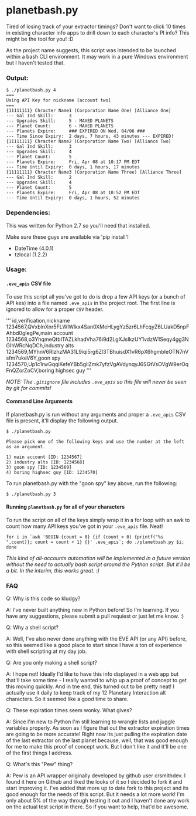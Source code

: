 # planetbash.py

Tired of losing track of your extractor timings? Don't want to click 10 times in existing character info apps to drill down to each character's PI info? This might be the tool for you! :D

As the project name suggests, this script was intended to be launched within a bash CLI environment. It may work in a pure Windows environment but I haven't tested that.

### Output:

```
$ ./planetbash.py 4
===
Using API Key for nickname [account two]
===
{11111111} Chracter Name1 (Corporation Name One) [Alliance One]
--- Gal Ind Skill:      3
--- Upgrades Skill:     5 - MAXED PLANETS
--- Planet Count:       6 - MAXED PLANETS
--- Planets Expire:     ### EXPIRED ON Wed, 04/06 ###
--- Time Since Expiry:  2 days, 7 hours, 43 minutes --- EXPIRED!
{11111111} Chracter Name2 (Corporation Name Two) [Alliance Two]
--- Gal Ind Skill:      3
--- Upgrades Skill:     4
--- Planet Count:       5
--- Planets Expire:     Fri, Apr 08 at 10:17 PM EDT
--- Time Until Expiry:  0 days, 1 hours, 17 minutes
{11111111} Chracter Name3 (Corporation Name Three) [Alliance Three]
--- Gal Ind Skill:      2
--- Upgrades Skill:     4
--- Planet Count:       5
--- Planets Expire:     Fri, Apr 08 at 10:52 PM EDT
--- Time Until Expiry:  0 days, 1 hours, 52 minutes
```

### Dependencies:

This was written for Python 2.7 so you'll need that installed.

Make sure these guys are available via 'pip install'!

* DateTime (4.0.1)
* tzlocal (1.2.2)

### Usage:

#### `.eve_apis` CSV file

To use this script all you've got to do is drop a few API keys (or a bunch of API kes) into a file named `.eve_apis` in the project root. The first line is ignored to allow for a proper `CSV` header.

'''
id,verification,nickname
1234567,QVxblnXnr5FLWlWlkx4San0XMeHLygYz5zr6LhFcqyZ6LUakD5npFAhbd0glegPe,main account
1234568,o3YhqmeQtbITAZLkhadVha76i9d2LgXJsIkzUY1vdzW1Seqy4gg3NGIhWRcNqDCh,industry alts
1234569,MYhnV6RlzhzMA31L9iqi5rg6Zl3TBhuisdX1vR6pX6hgmbIeOTN7nVsfm7ukeV6Y,goon spy
1234570,Up1c1rwGqqiKefeYBb5gliZmk7yfzVgAVdynqyJ6SGtVsOVgW9erOqFnQZorZoCV,boring highsec guy
'''

*NOTE: The `.gitignore` file includes `.eve_apis` so this file will never be seen by git for commits!*

#### Command Line Arguments

If planetbash.py is run without any arguments and proper a `.eve_apis` CSV file is present, it'll display the following output.

```
$ ./planetbash.py

Please pick one of the following keys and use the number at the left as an argument.

1) main account [ID: 1234567]
2) industry alts [ID: 1234568]
3) goon spy [ID: 1234569]
4) boring highsec guy [ID: 1234570]
```

To run planetbash.py with the "goon spy" key above, run the following:

```
$ ./planetbash.py 3
```

#### Running `planetbash.py` for all of your characters

To run the script on all of the keys simply wrap it in a for loop with an awk to count how many API keys you've got in your `.eve_apis` file. Neat!

```
for i in `awk 'BEGIN {count = 0} {if (count > 0) {printf("%s ",count)}; count = count + 1} {}' .eve_apis`; do ./planetbash.py $i; done
```

*This kind of all-accounts automation will be implemented in a future version without the need to actually bash script around the Python script. But it'll be a bit. In the interim, this works great. :)*

### FAQ

Q: Why is this code so kludgy?

A: I've never built anything new in Python before! So I'm learning. If you have any suggestions, please submit a pull requiest or just let me know. :)

Q: Why a shell script?

A: Well, I've also never done anything with the EVE API (or any API) before, so this seemed like a good place to start since I have a ton of experience with shell scripting at my day job.

Q: Are you only making a shell script?

A: I hope not! Ideally I'd like to have this info displayed in a web app but that'll take some time - I really wanted to whip up a proof of concept to get this moving quickly. And in tne end, this turned out to be pretty neat! I actually use it daily to keep track of my 12 Planetary Interaction alt characters. So it seemed like a good time to share.

Q: These expiration times seem wonky. What gives?

A: Since I'm new to Python I'm still learning to wrangle lists and juggle variables properly. As soon as I figure that out the extractor expiration times are going to be more accurate! Right now its just pulling the expiration date of the last extractor on the last planet because, well, that was good enough for me to make this proof of concept work. But I don't like it and it'll be one of the first things I address.

Q: What's this "Pew" thing?

A: Pew is an API wrapper originally developed by github user crsmithdev. I found it here on Github and liked the looks of it so I decided to fork it and start improving it. I've added that more up to date fork to this project and its good enough for the needs of this script. But it needs a lot more work! I'm only about 5% of the way through testing it out and I haven't done any work on the actual test script in there. So if you want to help, that'd be awesome.
